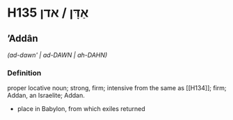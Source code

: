 # H135 אַדָּן / אדן

## ʼAddân

_(ad-dawn' | ad-DAWN | ah-DAHN)_

### Definition

proper locative noun; strong, firm; intensive from the same as [[H134]]; firm; Addan, an Israelite; Addan.

- place in Babylon, from which exiles returned
